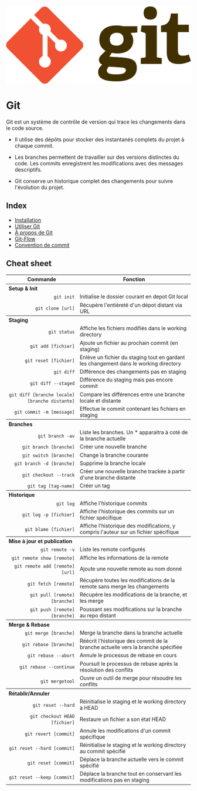 <p align="center"><img width="600"src="./images/git-logo.png"/><p>

# Git

Git est un système de contrôle de version qui trace les changements dans le code source.

- Il utilise des dépôts pour stocker des instantanés complets du projet à chaque commit.

- Les branches permettent de travailler sur des versions distinctes du code. Les commits enregistrent les modifications avec des messages descriptifs.

- Git conserve un historique complet des changements pour suivre l'évolution du projet.

## Index

<ul>
    <li><a href="./git/02-install/install.md">Installation</a></li>
    <li><a href="./git/03-scenario/article.md">Utiliser Git</a></li>
    <li><a href="./git/01-about-git/about-git.md">À propos de Git</a></li>
    <li><a href="./git-flow/README.md">Git-Flow</a></li>
    <li><a href="./convention-commit/convention.md">Convention de commit</a></li>
</ul>

## Cheat sheet

<table>
    <thead>
        <tr>
            <th>Commande</th>
            <th>Fonction</th>
        </tr>   
    </thead>
    <tbody>
        <tr>
            <th colspan="3" align="left">Setup & Init</th>
        </tr>
        <tr>
            <td align="right"><code>git init</code></td>
            <td>Initialise le dossier courant en depot Git local</td>
        </tr>
         <tr>
            <td align="right"><code>git clone [url]</code></td>
            <td>Récupère l'entièreté d'un dépot distant via URL</td>
        </tr>
        <tr>
        <tr>
            <th colspan="3" align="left">Staging</th>
        </tr>
            <td align="right"><code>git status</code></td>
            <td>Affiche les fichiers modifiés dans le working directory</td>
        </tr>
        <tr>
            <td align="right"><code>git add [fichier]</code></td>
            <td>Ajoute un fichier au prochain commit (en staging)</td>
        </tr>
        <tr>
            <td align="right"><code>git reset [fichier]</code></td>
            <td>Enlève un fichier du staging tout en gardant les changement dans le working directory</td>
        </tr>
         <tr>
            <td align="right"><code>git diff</code></td>
            <td>Différence des changements pas en staging</td>
        </tr>
        <tr>
            <td align="right"><code>git diff --staged</code></td>
            <td>Différence du staging mais pas encore commit</td>
        </tr>
        <tr>
            <td align="right"><code>git diff [branche locale] [branche distante]</code></td>
            <td>Compare les différences entre une branche locale et distante</td>
        </tr>
        <tr>
            <td align="right"><code>git commit -m [message]</code></td>
            <td>Effectue le commit contenant les fichiers en staging</td>
        </tr>
        <tr>
            <th colspan="3" align="left">Branches</th>
        </tr>
        <tr>
            <td align="right"><code>git branch -av</code></td>
            <td>Liste les branches. Un * apparaitra à coté de la branche actuelle</td>
        </tr>
        <tr>
            <td align="right"><code>git branch [branche]</code></td>
            <td>Créer une nouvelle branche</td>
        </tr>
        <tr>
            <td align="right"><code>git switch [branche]</code></td>
            <td>Change la branche courante</td>
        </tr>
        <tr>
            <td align="right"><code>git branch -d [branche]</code></td>
            <td>Supprime la branche locale</td>
        </tr>
        <tr>
            <td align="right"><code>git checkout --track</code></td>
            <td>Créer une nouvelle branche trackée à partir d'une branche distante</td>
            <tr>
                <td align="right"><code>git tag [tag-name]</code></td>
                <td>Créer un tag </td>
            </tr>
        </tr>
        <tr>
            <th colspan="3" align="left">Historique</th> 
        </tr>
        <tr>
            <td align="right"><code>git log</code></td>
            <td>Affiche l'historique commits</td>
        </tr>
        <tr>
            <td align="right"><code>git log -p [fichier]</code></td>
            <td>Affiche l'historique des commits sur un fichier spécifique</td>
        </tr>
        <tr>
            <td align="right"><code>git blame [fichier]</code></td>
            <td>Affiche l'historique des modifications, y compris l'auteur sur un fichier spécifique</td>
        </tr>
        <tr>
            <th colspan="3" align="left">Mise à jour et publication</th>
        </tr>
        <tr>
            <td align="right"><code>git remote -v</code></td>
            <td>Liste les remote configurés</td>
        </tr>
        <tr>
            <td align="right"><code>git remote show [remote]</code></td>
            <td>Affiche les informations de la remote</td>
        </tr>
        <tr>
            <td align="right"><code>git remote add [remote] [url]</code></td>
            <td>Ajoute une nouvelle remote au nom donné</td>
        </tr>
        <tr>
            <td align="right"><code>git fetch [remote]</code></td>
            <td>Récupère toutes les modifications de la remote sans merge les changements</td>
        </tr>
        <tr>
            <td align="right"><code>git pull [remote] [branche]</code></td>
            <td>Récupère les modifications de la branche, et les merge</td>
        </tr>
        <tr>
            <td align="right"><code>git push [remote] [branche]</code></td>
            <td>Poussant ses modifications sur la branche au repo distant</td>
        </tr>
        <tr>
            <th colspan="3" align="left">Merge & Rebase</th>
        </tr>
        <tr>
            <td align="right"><code>git merge [branche]</code></td>
            <td>Merge la branche dans la branche actuelle</td>
        </tr>
        <tr>
            <td align="right"><code>git rebase [branche]</code></td>
            <td>Réécrit l'historique des commit de la branche actuelle vers la branche spécifiée</td>
        </tr>
        <tr>
            <td align="right"><code>git rebase --abort</code></td>
            <td>Annule le processus de rebase en cours</td>
        </tr>
        <tr>
            <td align="right"><code>git rebase --continue</code></td>
            <td>Poursuit le processus de rebase après la résolution des conflits</td>
        </tr>
        <tr>
            <td align="right"><code>git mergetool</code></td>
            <td>Ouvre un outil de merge pour résoudre les conflits</td>
        </tr>
        <tr>
            <th colspan="3" align="left"    >Rétablir/Annuler</th>
        </tr>
        <tr>
            <td align="right"><code>git reset --hard</code></td>
            <td>Réinitialise le staging et le working directory à HEAD</td>
        </tr>
        <tr>
            <td align="right"><code>git checkout HEAD [fichier]</code></td>
            <td>Restaure un fichier a son état HEAD</td>
        </tr>
        <tr>
            <td align="right"><code>git revert [commit]</code></td>
            <td>Annule les modifications d'un commit spécifique</td>
        </tr>
        <tr>
            <td align="right"><code>git reset --hard [commit]</code></td>
            <td>Réinitialise le staging et le working directory au commit spécifié</td>
        </tr>
        <tr>
            <td align="right"><code>git reset [commit]</code></td>
            <td>Déplace la branche actuelle vers le commit spécifié</td>
        </tr>
        <tr>
            <td align="right"><code>git reset --keep [commit]</code></td>
            <td>Déplace la branche tout en conservant les modifications pas en staging</td>
        </tr>
    </tbody>

</table>
